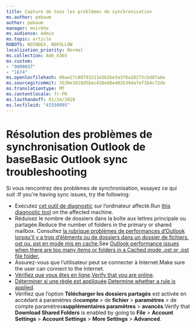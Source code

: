 ```yaml
---
title: Capture de tous les problèmes de synchronisation
ms.author: pebaum
author: pebaum
manager: mnirkhe
ms.audience: Admin
ms.topic: article
ROBOTS: NOINDEX, NOFOLLOW
localization_priority: Normal
ms.collection: Adm_O365
ms.custom:
- "9000037"
- "1674"
ms.openlocfilehash: 80ae27c88793211e5b2be3a3f6a26273cbd87a6e
ms.sourcegitcommit: 3530e3818d5bac438ed8e402b394a7ef3b4c72de
ms.translationtype: MT
ms.contentlocale: fr-FR
ms.lasthandoff: 01/24/2020
ms.locfileid: "41550995"
---
```

# <a name="basic-outlook-sync-troubleshooting"></a><span data-ttu-id="e6055-102">Résolution des problèmes de synchronisation Outlook de base</span><span class="sxs-lookup"><span data-stu-id="e6055-102">Basic Outlook sync troubleshooting</span></span>

<span data-ttu-id="e6055-103">Si vous rencontrez des problèmes de synchronisation, essayez ce qui suit :</span><span class="sxs-lookup"><span data-stu-id="e6055-103">If you're having sync issues, try the following:</span></span>

- <span data-ttu-id="e6055-104">Exécutez [cet outil de diagnostic](https://aka.ms/sara-outlooksendreceive) sur l’ordinateur affecté.</span><span class="sxs-lookup"><span data-stu-id="e6055-104">Run [this diagnostic tool](https://aka.ms/sara-outlooksendreceive) on the affected machine.</span></span>
- <span data-ttu-id="e6055-105">Réduisez le nombre de dossiers dans la boîte aux lettres principale ou partagée.</span><span class="sxs-lookup"><span data-stu-id="e6055-105">Reduce the number of folders in the primary or shared mailbox.</span></span> <span data-ttu-id="e6055-106">Consultez [la rubrique problèmes de performances d’Outlook lorsqu’il y a trop d’éléments ou de dossiers dans un dossier de fichiers. ost ou. pst en mode mis en cache.](https://support.microsoft.com/help/2768656/outlook-performance-issues-when-there-are-too-many-items-or-folders-in)</span><span class="sxs-lookup"><span data-stu-id="e6055-106">See [Outlook performance issues when there are too many items or folders in a Cached mode .ost or .pst file folder.](https://support.microsoft.com/help/2768656/outlook-performance-issues-when-there-are-too-many-items-or-folders-in)</span></span>
- <span data-ttu-id="e6055-107">Assurez-vous que l’utilisateur peut se connecter à Internet.</span><span class="sxs-lookup"><span data-stu-id="e6055-107">Make sure the user can connect to the Internet.</span></span> 
- <span data-ttu-id="e6055-108">[Vérifiez que vous êtes en ligne](https://support.office.com/article/2460e4a8-16c7-47fc-b204-b1549275aac9).</span><span class="sxs-lookup"><span data-stu-id="e6055-108">[Verify that you are online](https://support.office.com/article/2460e4a8-16c7-47fc-b204-b1549275aac9).</span></span>
- <span data-ttu-id="e6055-109">[Déterminer si une règle est appliquée](https://support.office.com/article/C24F5DEA-9465-4DF4-AD17-A50704D66C59).</span><span class="sxs-lookup"><span data-stu-id="e6055-109">[Determine whether a rule is applied](https://support.office.com/article/C24F5DEA-9465-4DF4-AD17-A50704D66C59).</span></span>
- <span data-ttu-id="e6055-110">Vérifiez que l’option **Télécharger les dossiers partagés** est activée en accédant à paramètres de**compte** > de **fichier** > **paramètres** > de compte paramètres**supplémentaires paramètres** > **avancés**.</span><span class="sxs-lookup"><span data-stu-id="e6055-110">Verify that **Download Shared Folders** is enabled by going to **File** > **Account Settings** > **Account Settings** > **More Settings** > **Advanced**.</span></span>